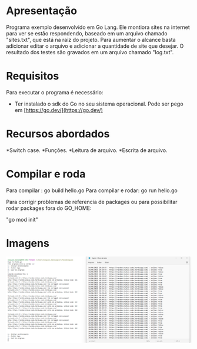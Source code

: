 # Apresentação

Programa exemplo desenvolvido em Go Lang.
Ele montiora sites na internet para ver se estão respondendo, baseado em um arquivo chamado "sites.txt", que está na raiz do projeto. Para aumentar o alcance basta adicionar editar o arquivo e adicionar a quantidade de site que desejar.
O resultado dos testes são gravados em um arquivo chamado "log.txt".


# Requisitos

Para executar o programa é necessário:
* Ter instalado o sdk do Go no seu sistema operacional. Pode ser pego em [https://go.dev/](https://go.dev/) 


# Recursos abordados

*Switch case.
*Funções.
*Leitura de arquivo.
*Escrita de arquivo.


# Compilar e roda

Para compilar        : go build hello.go
Para compilar e rodar: go run hello.go

Para corrigir problemas de referencia de packages ou para possibilitar rodar packages fora do GO_HOME:

"go mod init"

# Imagens

![TelaPrincipal](Captura.PNG)
